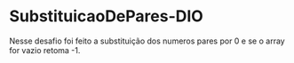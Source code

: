 # SubstituicaoDePares-DIO
Nesse desafio foi feito a substituição dos numeros pares por 0 e se o array for vazio retoma -1.
